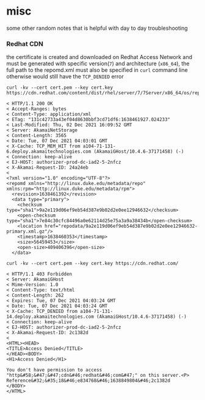 # misc
some other random notes that is helpful with day to day troubleshooting


### Redhat CDN 
the certificate is created and downloaded on Redhat Access Network and must be generated with specific version(`7`) and architecture (`x86_64`), the full path to the repomd.xml must also be specified in `curl` command line otherwise would still have the `TCP_DENIED` error

```
curl -kv --cert cert.pem --key cert.key https://cdn.redhat.com/content/dist/rhel/server/7/7Server/x86_64/os/repodata/repomd.xml

< HTTP/1.1 200 OK
< Accept-Ranges: bytes
< Content-Type: application/xml
< ETag: "131c42733a43ef04d8630bbf3cd71df6:1638461927.024233"
< Last-Modified: Thu, 02 Dec 2021 16:09:52 GMT
< Server: AkamaiNetStorage
< Content-Length: 3565
< Date: Tue, 07 Dec 2021 04:03:01 GMT
< X-Cache: TCP_MEM_HIT from a104-71-131-6.deploy.akamaitechnologies.com (AkamaiGHost/10.4.6-37171458) (-)
< Connection: keep-alive
< EJ-HOST: authorizer-prod-dc-iad2-5-2nfcz
< X-Akamai-Request-ID: 24a24eb
<
<?xml version="1.0" encoding="UTF-8"?>
<repomd xmlns="http://linux.duke.edu/metadata/repo" xmlns:rpm="http://linux.duke.edu/metadata/rpm">
  <revision>1638461392</revision>
  <data type="primary">
    <checksum type="sha1">9a2e119d06ef9eb54d387e9b02d2e0ee12946632</checksum>
    <open-checksum type="sha1">7e84c30cfc84496a0e62114d25e75a3a9a38434b</open-checksum>
    <location href="repodata/9a2e119d06ef9eb54d387e9b02d2e0ee12946632-primary.xml.gz"/>
    <timestamp>1638460353</timestamp>
    <size>56459453</size>
    <open-size>409406396</open-size>
  </data>
```

```
curl -kv --cert cert.pem --key cert.key https://cdn.redhat.com/

< HTTP/1.1 403 Forbidden
< Server: AkamaiGHost
< Mime-Version: 1.0
< Content-Type: text/html
< Content-Length: 262
< Expires: Tue, 07 Dec 2021 04:03:24 GMT
< Date: Tue, 07 Dec 2021 04:03:24 GMT
< X-Cache: TCP_DENIED from a104-71-131-14.deploy.akamaitechnologies.com (AkamaiGHost/10.4.6-37171458) (-)
< Connection: keep-alive
< EJ-HOST: authorizer-prod-dc-iad2-5-2nfcz
< X-Akamai-Request-ID: 2c1382d
<
<HTML><HEAD>
<TITLE>Access Denied</TITLE>
</HEAD><BODY>
<H1>Access Denied</H1>

You don't have permission to access "http&#58;&#47;&#47;cdn&#46;redhat&#46;com&#47;" on this server.<P>
Reference&#32;&#35;18&#46;e834768&#46;1638849804&#46;2c1382d
</BODY>
</HTML>
```
